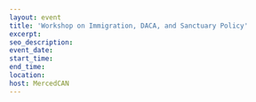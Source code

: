 ```yaml
---
layout: event
title: 'Workshop on Immigration, DACA, and Sanctuary Policy'
excerpt:
seo_description:
event_date:
start_time:
end_time:
location:
host: MercedCAN
---
```



